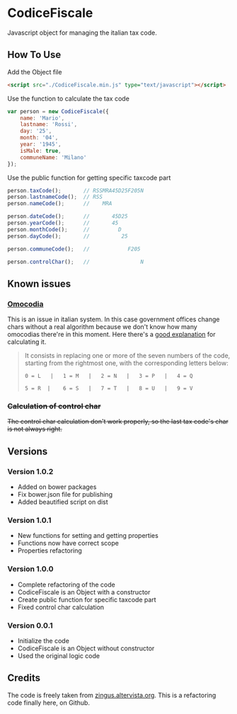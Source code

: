 # CodiceFiscale

Javascript object for managing the italian tax code.

## How To Use

Add the Object file

```html
<script src="./CodiceFiscale.min.js" type="text/javascript"></script>
```

Use the function to calculate the tax code

```javascript
var person = new CodiceFiscale({
    name: 'Mario',
    lastname: 'Rossi',
    day: '25',
    month: '04',
    year: '1945',
    isMale: true,
    communeName: 'Milano'
});
```
Use the public function for getting specific taxcode part

```javascript
person.taxCode();       // RSSMRA45D25F205N
person.lastnameCode();  // RSS
person.nameCode();      //    MRA

person.dateCode();      //       45D25
person.yearCode();      //       45
person.monthCode();     //         D
person.dayCode();       //          25

person.communeCode();   //            F205

person.controlChar();   //                N
```

## Known issues

### [Omocodia](http://www.engyes.com/en/dic-content/omocodia)

This is an issue in italian system.
In this case government offices change chars without a real algorithm because we don't know how many omocodias there're in this moment.
Here there's a [good explanation](http://quifinanza.it/tasse/codice-fiscale-come-si-calcola-e-come-si-corregge-in-caso-di-omocodia/1708/) for calculating it.

> It consists in replacing one or more of the seven numbers of the code, starting from the rightmost one, with the corresponding letters below:
> 
> ```0 = L   |   1 = M   |   2 = N   |   3 = P   |   4 = Q ```
>
> ``` 5 = R  |    6 = S   |   7 = T   |   8 = U   |   9 = V ```


### ~~Calculation of control char~~

~~The control char calculation don't work properly, so the last tax code's char is not always right.~~

## Versions

### Version 1.0.2
* Added on bower packages
* Fix bower.json file for publishing
* Added beautified script on dist

### Version 1.0.1

* New functions for setting and getting properties
* Functions now have correct scope
* Properties refactoring

### Version 1.0.0

* Complete refactoring of the code
* CodiceFiscale is an Object with a constructor
* Create public function for specific taxcode part
* Fixed control char calculation

### Version 0.0.1

* Initialize the code
* CodiceFiscale is an Object without constructor
* Used the original logic code

## Credits

The code is freely taken from [zingus.altervista.org](http://zingus.altervista.org/sof/cfisc-js/cfisc.html).
This is a refactoring code finally here, on Github.
